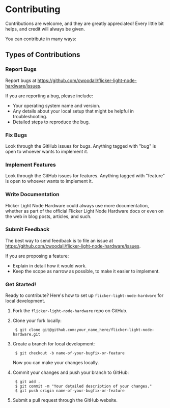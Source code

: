 # Contributing

Contributions are welcome, and they are greatly appreciated! Every
little bit helps, and credit will always be given.

You can contribute in many ways:

## Types of Contributions

### Report Bugs

Report bugs at https://github.com/cwoodall/flicker-light-node-hardware/issues.

If you are reporting a bug, please include:

* Your operating system name and version.
* Any details about your local setup that might be helpful in troubleshooting.
* Detailed steps to reproduce the bug.

### Fix Bugs

Look through the GitHub issues for bugs. Anything tagged with "bug"
is open to whoever wants to implement it.

### Implement Features

Look through the GitHub issues for features. Anything tagged with "feature"
is open to whoever wants to implement it.

### Write Documentation

Flicker Light Node Hardware could always use more documentation, whether as part of the
official Flicker Light Node Hardware docs or even on the web in blog posts,
articles, and such.

### Submit Feedback

The best way to send feedback is to file an issue at https://github.com/cwoodall/flicker-light-node-hardware/issues.

If you are proposing a feature:

* Explain in detail how it would work.
* Keep the scope as narrow as possible, to make it easier to implement.

### Get Started!

Ready to contribute? Here's how to set up `flicker-light-node-hardware` for local development.

1. Fork the `flicker-light-node-hardware` repo on GitHub.
2. Clone your fork locally:

        $ git clone git@github.com:your_name_here/flicker-light-node-hardware.git

3. Create a branch for local development:

        $ git checkout -b name-of-your-bugfix-or-feature

   Now you can make your changes locally.

4. Commit your changes and push your branch to GitHub:

        $ git add .
        $ git commit -m "Your detailed description of your changes."
        $ git push origin name-of-your-bugfix-or-feature

5. Submit a pull request through the GitHub website.
